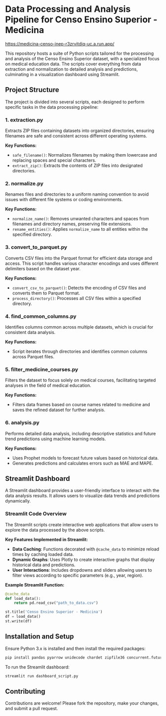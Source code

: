 # Data Processing and Analysis Pipeline for Censo Ensino Superior - Medicina

https://medicina-censo-inep-r3zrvitdiq-uc.a.run.app/

This repository hosts a suite of Python scripts tailored for the processing and analysis of the Censo Ensino Superior dataset, with a specialized focus on medical education data. The scripts cover everything from data extraction and normalization to detailed analysis and predictions, culminating in a visualization dashboard using Streamlit.

## Project Structure

The project is divided into several scripts, each designed to perform specific tasks in the data processing pipeline:

### 1. **extraction.py**

Extracts ZIP files containing datasets into organized directories, ensuring filenames are safe and consistent across different operating systems.

**Key Functions:**
- `safe_filename()`: Normalizes filenames by making them lowercase and replacing spaces and special characters.
- `extract_zip()`: Extracts the contents of ZIP files into designated directories.

### 2. **normalize.py**

Renames files and directories to a uniform naming convention to avoid issues with different file systems or coding environments.

**Key Functions:**
- `normalize_name()`: Removes unwanted characters and spaces from filenames and directory names, preserving file extensions.
- `rename_entities()`: Applies `normalize_name` to all entities within the specified directory.

### 3. **convert_to_parquet.py**

Converts CSV files into the Parquet format for efficient data storage and access. This script handles various character encodings and uses different delimiters based on the dataset year.

**Key Functions:**
- `convert_csv_to_parquet()`: Detects the encoding of CSV files and converts them to Parquet format.
- `process_directory()`: Processes all CSV files within a specified directory.

### 4. **find_common_columns.py**

Identifies columns common across multiple datasets, which is crucial for consistent data analysis.

**Key Functions:**
- Script iterates through directories and identifies common columns across Parquet files.

### 5. **filter_medicine_courses.py**

Filters the dataset to focus solely on medical courses, facilitating targeted analyses in the field of medical education.

**Key Functions:**
- Filters data frames based on course names related to medicine and saves the refined dataset for further analysis.

### 6. **analysis.py**

Performs detailed data analysis, including descriptive statistics and future trend predictions using machine learning models.

**Key Functions:**
- Uses Prophet models to forecast future values based on historical data.
- Generates predictions and calculates errors such as MAE and MAPE.

## Streamlit Dashboard

A Streamlit dashboard provides a user-friendly interface to interact with the data analysis results. It allows users to visualize data trends and predictions dynamically.

### Streamlit Code Overview

The Streamlit scripts create interactive web applications that allow users to explore the data processed by the above scripts.

**Key Features Implemented in Streamlit:**
- **Data Caching**: Functions decorated with `@cache_data` to minimize reload times by caching loaded data.
- **Dynamic Graphs**: Uses Plotly to create interactive graphs that display historical data and predictions.
- **User Interactions**: Includes dropdowns and sliders allowing users to filter views according to specific parameters (e.g., year, region).

**Example Streamlit Function:**
```python
@cache_data
def load_data():
    return pd.read_csv("path_to_data.csv")

st.title('Censo Ensino Superior - Medicina')
df = load_data()
st.write(df)
```

## Installation and Setup

Ensure Python 3.x is installed and then install the required packages:

```bash
pip install pandas pyarrow unidecode chardet zipfile36 concurrent.futures streamlit plotly
```

To run the Streamlit dashboard:

```bash
streamlit run dashboard_script.py
```

## Contributing

Contributions are welcome! Please fork the repository, make your changes, and submit a pull request.

